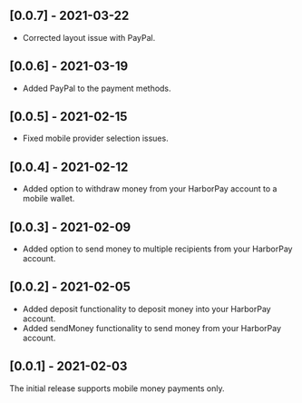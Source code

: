 ## [0.0.7] - 2021-03-22
- Corrected layout issue with PayPal.

## [0.0.6] - 2021-03-19
- Added PayPal to the payment methods.

## [0.0.5] - 2021-02-15
- Fixed mobile provider selection issues.

## [0.0.4] - 2021-02-12
- Added option to withdraw money from your HarborPay account to a mobile wallet.

## [0.0.3] - 2021-02-09
- Added option to send money to multiple recipients from your HarborPay account.

## [0.0.2] - 2021-02-05
- Added deposit functionality to deposit money into your HarborPay account.
- Added sendMoney functionality to send money from your HarborPay account.

## [0.0.1] - 2021-02-03
The initial release supports mobile money payments only.